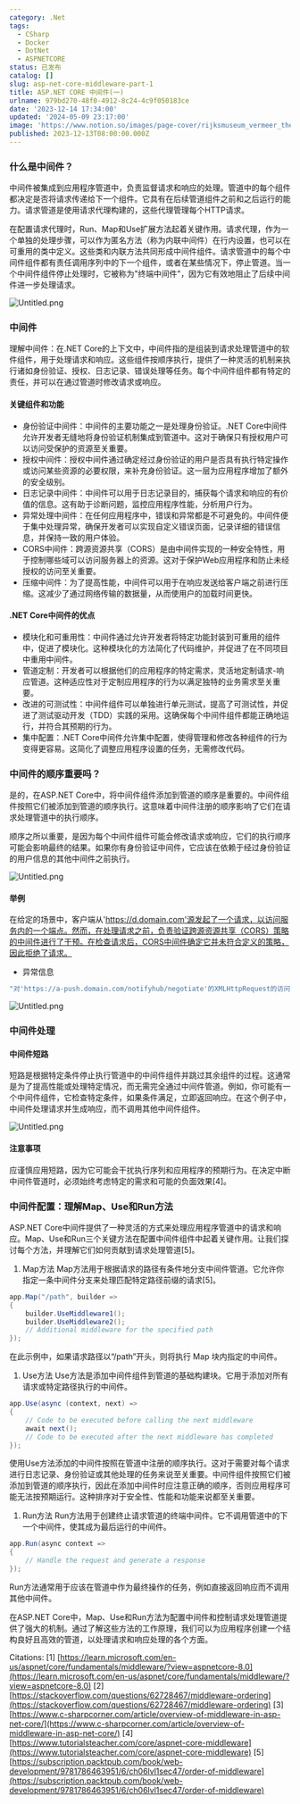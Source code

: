 ```yaml
---
category: .Net
tags:
  - CSharp
  - Docker
  - DotNet
  - ASPNETCORE
status: 已发布
catalog: []
slug: asp-net-core-middleware-part-1
title: ASP.NET CORE 中间件(一)
urlname: 979bd270-48f0-4912-8c24-4c9f050183ce
date: '2023-12-14 17:34:00'
updated: '2024-05-09 23:17:00'
image: 'https://www.notion.so/images/page-cover/rijksmuseum_vermeer_the_milkmaid.jpg'
published: 2023-12-13T08:00:00.000Z
---
```


### 什么是中间件？


中间件被集成到应用程序管道中，负责监督请求和响应的处理。管道中的每个组件都决定是否将请求传递给下一个组件。它具有在后续管道组件之前和之后运行的能力。请求管道是使用请求代理构建的，这些代理管理每个HTTP请求。


在配置请求代理时，Run、Map和Use扩展方法起着关键作用。请求代理，作为一个单独的处理步骤，可以作为匿名方法（称为内联中间件）在行内设置，也可以在可重用的类中定义。这些类和内联方法共同形成中间件组件。请求管道中的每个中间件组件都有责任调用序列中的下一个组件，或者在某些情况下，停止管道。当一个中间件组件停止处理时，它被称为"终端中间件"，因为它有效地阻止了后续中间件进一步处理请求。


![Untitled.png](https://prod-files-secure.s3.us-west-2.amazonaws.com/5d24fe63-e567-4804-86f9-9fdc62e13082/da807807-d02d-4fa1-86b6-db45e4678714/Untitled.png?X-Amz-Algorithm=AWS4-HMAC-SHA256&X-Amz-Content-Sha256=UNSIGNED-PAYLOAD&X-Amz-Credential=ASIAZI2LB466VAK7KLQZ%2F20250308%2Fus-west-2%2Fs3%2Faws4_request&X-Amz-Date=20250308T053303Z&X-Amz-Expires=3600&X-Amz-Security-Token=IQoJb3JpZ2luX2VjEA0aCXVzLXdlc3QtMiJIMEYCIQDZt6doIJOKBm4ns7eTa%2BXYfLAQvHLqPLflOGfuOdqtSwIhANNg71nM26xrjx%2BJGpTws0edX5hkOXWgn8pEo0L3SvP8Kv8DCFYQABoMNjM3NDIzMTgzODA1IgzHPwpOvI6y1n7fJcQq3AOwABq0Ucsi9OHBhllHrlaGFFA1KNil4ZQ%2BbT5l0c1xbhRuZ8%2FRYLTfavFTRoLxAYd0ZOS8bgQyceeqyWIghE4Q6fXoA%2F50pP9je8h2UH3OHh8%2BdavGMEK95gP6YgPayYlLRySdXfBiG1I6YNFhi2SJvStY2JrZbQKlfW%2BfkjMCmLl7spwFWC5Sz%2FTCTWFkl3YlR1r%2BsO0k3ScFlVP3iim5TG4Va66L8PBURvHc9U%2Bkma5utDlkOx9D%2FFzj8BIFd2MBSNcqjd5Nq9HrHqJLZDz0VmMYgtxBGekt7sK%2BfLEcEzsaPj%2BhS2zCvNcJQK9CDvKRFZoLglCua5HUOijydBQ1BrprznuY1U5EQ1wrYvJhLlkHuryaQMqKmtPmVfNicLqRcW6YVpZXcaleIvwiUg%2FwZ7EPRFz2LZASvTlry5jDbcFzRX%2FHBWvSPmGmzrg4DKAsimy9Ua49ruwpCrFmr8p4oZqyE0VZAp8sqyKusdCYJkeX3HkTAkFM5Y%2BaQtvR5MlQ%2BOTckeosUTuBp%2FlAeIyXWLOIjntVMm6O61Fp4ZYpVewm%2FWhlFf9a%2F7ERZlvibYQkusboWJ5sZe3uvw6G3X6R%2BEYgXdoBqvvin4BG%2B%2Bdme6n%2BUK6W8TuJBBpMpjDlm6%2B%2BBjqkAff3VrJeqSXHwF6P7r1jT91Wq5N1zapDHXUa5iN%2F%2BKqXh%2FQsei3ZWypImZPBTI59emYEYYJld6wiWNIAos6gyA%2Fh2HF8vTyGTnBqxsd6kqrHKzCRhj%2FQ7Uptf9wVZrrCj84oNl9Wv2spDbO%2FdeT3pdkpyzz%2FYSEjM28JAr4tP2PQzHIo38HJj%2Fe0k%2Fi6y%2B66qDOXzKOFXlWGDRSMqh7XJJjp0Lds&X-Amz-Signature=a03fc8dca9c9c7bbe72e82abb3614079cac409d5e6faa70595d1bc39a9cf9bf2&X-Amz-SignedHeaders=host&x-id=GetObject)


### 中间件


理解中间件：在.NET Core的上下文中，中间件指的是组装到请求处理管道中的软件组件，用于处理请求和响应。这些组件按顺序执行，提供了一种灵活的机制来执行诸如身份验证、授权、日志记录、错误处理等任务。每个中间件组件都有特定的责任，并可以在通过管道时修改请求或响应。


#### 关键组件和功能

- 身份验证中间件：中间件的主要功能之一是处理身份验证。.NET Core中间件允许开发者无缝地将身份验证机制集成到管道中。这对于确保只有授权用户可以访问受保护的资源至关重要。
- 授权中间件：授权中间件通过确定经过身份验证的用户是否具有执行特定操作或访问某些资源的必要权限，来补充身份验证。这一层为应用程序增加了额外的安全级别。
- 日志记录中间件：中间件可以用于日志记录目的，捕获每个请求和响应的有价值的信息。这有助于诊断问题，监控应用程序性能，分析用户行为。
- 异常处理中间件：在任何应用程序中，错误和异常都是不可避免的。中间件便于集中处理异常，确保开发者可以实现自定义错误页面，记录详细的错误信息，并保持一致的用户体验。
- CORS中间件：跨源资源共享（CORS）是由中间件实现的一种安全特性，用于控制哪些域可以访问服务器上的资源。这对于保护Web应用程序和防止未经授权的访问至关重要。
- 压缩中间件：为了提高性能，中间件可以用于在响应发送给客户端之前进行压缩。这减少了通过网络传输的数据量，从而使用户的加载时间更快。

#### .NET Core中间件的优点

- 模块化和可重用性：中间件通过允许开发者将特定功能封装到可重用的组件中，促进了模块化。这种模块化的方法简化了代码维护，并促进了在不同项目中重用中间件。
- 管道定制：开发者可以根据他们的应用程序的特定需求，灵活地定制请求-响应管道。这种适应性对于定制应用程序的行为以满足独特的业务需求至关重要。
- 改进的可测试性：中间件组件可以单独进行单元测试，提高了可测试性，并促进了测试驱动开发（TDD）实践的采用。这确保每个中间件组件都能正确地运行，并符合其预期的行为。
- 集中配置：.NET Core中间件允许集中配置，使得管理和修改各种组件的行为变得更容易。这简化了调整应用程序设置的任务，无需修改代码。

### 中间件的顺序重要吗？


是的，在ASP.NET Core中，将中间件组件添加到管道的顺序是重要的。中间件组件按照它们被添加到管道的顺序执行。这意味着中间件注册的顺序影响了它们在请求处理管道中的执行顺序。


顺序之所以重要，是因为每个中间件组件可能会修改请求或响应，它们的执行顺序可能会影响最终的结果。如果你有身份验证中间件，它应该在依赖于经过身份验证的用户信息的其他中间件之前执行。


![Untitled.png](https://prod-files-secure.s3.us-west-2.amazonaws.com/5d24fe63-e567-4804-86f9-9fdc62e13082/24f795a2-1c5a-4a6b-a0d8-2afb160076f1/Untitled.png?X-Amz-Algorithm=AWS4-HMAC-SHA256&X-Amz-Content-Sha256=UNSIGNED-PAYLOAD&X-Amz-Credential=ASIAZI2LB466VAK7KLQZ%2F20250308%2Fus-west-2%2Fs3%2Faws4_request&X-Amz-Date=20250308T053303Z&X-Amz-Expires=3600&X-Amz-Security-Token=IQoJb3JpZ2luX2VjEA0aCXVzLXdlc3QtMiJIMEYCIQDZt6doIJOKBm4ns7eTa%2BXYfLAQvHLqPLflOGfuOdqtSwIhANNg71nM26xrjx%2BJGpTws0edX5hkOXWgn8pEo0L3SvP8Kv8DCFYQABoMNjM3NDIzMTgzODA1IgzHPwpOvI6y1n7fJcQq3AOwABq0Ucsi9OHBhllHrlaGFFA1KNil4ZQ%2BbT5l0c1xbhRuZ8%2FRYLTfavFTRoLxAYd0ZOS8bgQyceeqyWIghE4Q6fXoA%2F50pP9je8h2UH3OHh8%2BdavGMEK95gP6YgPayYlLRySdXfBiG1I6YNFhi2SJvStY2JrZbQKlfW%2BfkjMCmLl7spwFWC5Sz%2FTCTWFkl3YlR1r%2BsO0k3ScFlVP3iim5TG4Va66L8PBURvHc9U%2Bkma5utDlkOx9D%2FFzj8BIFd2MBSNcqjd5Nq9HrHqJLZDz0VmMYgtxBGekt7sK%2BfLEcEzsaPj%2BhS2zCvNcJQK9CDvKRFZoLglCua5HUOijydBQ1BrprznuY1U5EQ1wrYvJhLlkHuryaQMqKmtPmVfNicLqRcW6YVpZXcaleIvwiUg%2FwZ7EPRFz2LZASvTlry5jDbcFzRX%2FHBWvSPmGmzrg4DKAsimy9Ua49ruwpCrFmr8p4oZqyE0VZAp8sqyKusdCYJkeX3HkTAkFM5Y%2BaQtvR5MlQ%2BOTckeosUTuBp%2FlAeIyXWLOIjntVMm6O61Fp4ZYpVewm%2FWhlFf9a%2F7ERZlvibYQkusboWJ5sZe3uvw6G3X6R%2BEYgXdoBqvvin4BG%2B%2Bdme6n%2BUK6W8TuJBBpMpjDlm6%2B%2BBjqkAff3VrJeqSXHwF6P7r1jT91Wq5N1zapDHXUa5iN%2F%2BKqXh%2FQsei3ZWypImZPBTI59emYEYYJld6wiWNIAos6gyA%2Fh2HF8vTyGTnBqxsd6kqrHKzCRhj%2FQ7Uptf9wVZrrCj84oNl9Wv2spDbO%2FdeT3pdkpyzz%2FYSEjM28JAr4tP2PQzHIo38HJj%2Fe0k%2Fi6y%2B66qDOXzKOFXlWGDRSMqh7XJJjp0Lds&X-Amz-Signature=b1aa16164bcbad458a7e25ac6b19634762ee68078b2bff65b37a125221f54f85&X-Amz-SignedHeaders=host&x-id=GetObject)


#### 举例


在给定的场景中，客户端从'https://d.domain.com'源发起了一个请求，以访问服务内的一个端点。然而，在处理请求之前，负责验证跨源资源共享（CORS）策略的中间件进行了干预。在检查请求后，CORS中间件确定它并未符合定义的策略，因此拒绝了请求。

- 异常信息

```c#
"对'https://a-push.domain.com/notifyhub/negotiate'的XMLHttpRequest的访问，源自'https://d.domain.com'，已被CORS策略阻止：预检请求的响应未通过访问控制检查：请求的资源上没有'Access-Control-Allow-Origin'头。"[1][2][3]
```


![Untitled.png](https://prod-files-secure.s3.us-west-2.amazonaws.com/5d24fe63-e567-4804-86f9-9fdc62e13082/371d9517-dafe-4432-94b7-2d14d1593167/Untitled.png?X-Amz-Algorithm=AWS4-HMAC-SHA256&X-Amz-Content-Sha256=UNSIGNED-PAYLOAD&X-Amz-Credential=ASIAZI2LB466VAK7KLQZ%2F20250308%2Fus-west-2%2Fs3%2Faws4_request&X-Amz-Date=20250308T053303Z&X-Amz-Expires=3600&X-Amz-Security-Token=IQoJb3JpZ2luX2VjEA0aCXVzLXdlc3QtMiJIMEYCIQDZt6doIJOKBm4ns7eTa%2BXYfLAQvHLqPLflOGfuOdqtSwIhANNg71nM26xrjx%2BJGpTws0edX5hkOXWgn8pEo0L3SvP8Kv8DCFYQABoMNjM3NDIzMTgzODA1IgzHPwpOvI6y1n7fJcQq3AOwABq0Ucsi9OHBhllHrlaGFFA1KNil4ZQ%2BbT5l0c1xbhRuZ8%2FRYLTfavFTRoLxAYd0ZOS8bgQyceeqyWIghE4Q6fXoA%2F50pP9je8h2UH3OHh8%2BdavGMEK95gP6YgPayYlLRySdXfBiG1I6YNFhi2SJvStY2JrZbQKlfW%2BfkjMCmLl7spwFWC5Sz%2FTCTWFkl3YlR1r%2BsO0k3ScFlVP3iim5TG4Va66L8PBURvHc9U%2Bkma5utDlkOx9D%2FFzj8BIFd2MBSNcqjd5Nq9HrHqJLZDz0VmMYgtxBGekt7sK%2BfLEcEzsaPj%2BhS2zCvNcJQK9CDvKRFZoLglCua5HUOijydBQ1BrprznuY1U5EQ1wrYvJhLlkHuryaQMqKmtPmVfNicLqRcW6YVpZXcaleIvwiUg%2FwZ7EPRFz2LZASvTlry5jDbcFzRX%2FHBWvSPmGmzrg4DKAsimy9Ua49ruwpCrFmr8p4oZqyE0VZAp8sqyKusdCYJkeX3HkTAkFM5Y%2BaQtvR5MlQ%2BOTckeosUTuBp%2FlAeIyXWLOIjntVMm6O61Fp4ZYpVewm%2FWhlFf9a%2F7ERZlvibYQkusboWJ5sZe3uvw6G3X6R%2BEYgXdoBqvvin4BG%2B%2Bdme6n%2BUK6W8TuJBBpMpjDlm6%2B%2BBjqkAff3VrJeqSXHwF6P7r1jT91Wq5N1zapDHXUa5iN%2F%2BKqXh%2FQsei3ZWypImZPBTI59emYEYYJld6wiWNIAos6gyA%2Fh2HF8vTyGTnBqxsd6kqrHKzCRhj%2FQ7Uptf9wVZrrCj84oNl9Wv2spDbO%2FdeT3pdkpyzz%2FYSEjM28JAr4tP2PQzHIo38HJj%2Fe0k%2Fi6y%2B66qDOXzKOFXlWGDRSMqh7XJJjp0Lds&X-Amz-Signature=8905fbf9d987ffa983543aa6ca1a44b9e6b32a91a0671eb8d2b35a44a0390b2e&X-Amz-SignedHeaders=host&x-id=GetObject)


### 中间件处理


#### 中间件短路
短路是根据特定条件停止执行管道中的中间件组件并跳过其余组件的过程。这通常是为了提高性能或处理特定情况，而无需完全通过中间件管道。例如，你可能有一个中间件组件，它检查特定条件，如果条件满足，立即返回响应。在这个例子中，中间件处理请求并生成响应，而不调用其他中间件组件。


![Untitled.png](https://prod-files-secure.s3.us-west-2.amazonaws.com/5d24fe63-e567-4804-86f9-9fdc62e13082/e8a1d943-cb51-4723-936e-23c6af2fb0f9/Untitled.png?X-Amz-Algorithm=AWS4-HMAC-SHA256&X-Amz-Content-Sha256=UNSIGNED-PAYLOAD&X-Amz-Credential=ASIAZI2LB466VAK7KLQZ%2F20250308%2Fus-west-2%2Fs3%2Faws4_request&X-Amz-Date=20250308T053303Z&X-Amz-Expires=3600&X-Amz-Security-Token=IQoJb3JpZ2luX2VjEA0aCXVzLXdlc3QtMiJIMEYCIQDZt6doIJOKBm4ns7eTa%2BXYfLAQvHLqPLflOGfuOdqtSwIhANNg71nM26xrjx%2BJGpTws0edX5hkOXWgn8pEo0L3SvP8Kv8DCFYQABoMNjM3NDIzMTgzODA1IgzHPwpOvI6y1n7fJcQq3AOwABq0Ucsi9OHBhllHrlaGFFA1KNil4ZQ%2BbT5l0c1xbhRuZ8%2FRYLTfavFTRoLxAYd0ZOS8bgQyceeqyWIghE4Q6fXoA%2F50pP9je8h2UH3OHh8%2BdavGMEK95gP6YgPayYlLRySdXfBiG1I6YNFhi2SJvStY2JrZbQKlfW%2BfkjMCmLl7spwFWC5Sz%2FTCTWFkl3YlR1r%2BsO0k3ScFlVP3iim5TG4Va66L8PBURvHc9U%2Bkma5utDlkOx9D%2FFzj8BIFd2MBSNcqjd5Nq9HrHqJLZDz0VmMYgtxBGekt7sK%2BfLEcEzsaPj%2BhS2zCvNcJQK9CDvKRFZoLglCua5HUOijydBQ1BrprznuY1U5EQ1wrYvJhLlkHuryaQMqKmtPmVfNicLqRcW6YVpZXcaleIvwiUg%2FwZ7EPRFz2LZASvTlry5jDbcFzRX%2FHBWvSPmGmzrg4DKAsimy9Ua49ruwpCrFmr8p4oZqyE0VZAp8sqyKusdCYJkeX3HkTAkFM5Y%2BaQtvR5MlQ%2BOTckeosUTuBp%2FlAeIyXWLOIjntVMm6O61Fp4ZYpVewm%2FWhlFf9a%2F7ERZlvibYQkusboWJ5sZe3uvw6G3X6R%2BEYgXdoBqvvin4BG%2B%2Bdme6n%2BUK6W8TuJBBpMpjDlm6%2B%2BBjqkAff3VrJeqSXHwF6P7r1jT91Wq5N1zapDHXUa5iN%2F%2BKqXh%2FQsei3ZWypImZPBTI59emYEYYJld6wiWNIAos6gyA%2Fh2HF8vTyGTnBqxsd6kqrHKzCRhj%2FQ7Uptf9wVZrrCj84oNl9Wv2spDbO%2FdeT3pdkpyzz%2FYSEjM28JAr4tP2PQzHIo38HJj%2Fe0k%2Fi6y%2B66qDOXzKOFXlWGDRSMqh7XJJjp0Lds&X-Amz-Signature=28d407c65426cf4b34287b55b451027ccd915ce960e8167649acc3a57bca2489&X-Amz-SignedHeaders=host&x-id=GetObject)


#### 注意事项


应谨慎应用短路，因为它可能会干扰执行序列和应用程序的预期行为。在决定中断中间件管道时，必须始终考虑特定的需求和可能的负面效果[4]。


### 中间件配置：理解Map、Use和Run方法


ASP.NET Core中间件提供了一种灵活的方式来处理应用程序管道中的请求和响应。Map、Use和Run三个关键方法在配置中间件组件中起着关键作用。让我们探讨每个方法，并理解它们如何贡献到请求处理管道[5]。

1. Map方法
Map方法用于根据请求的路径有条件地分支中间件管道。它允许你指定一条中间件分支来处理匹配特定路径前缀的请求[5]。

```c#
app.Map("/path", builder =>
{
    builder.UseMiddleware1();
    builder.UseMiddleware2();
    // Additional middleware for the specified path
});
```


在此示例中，如果请求路径以“/path”开头，则将执行 Map 块内指定的中间件。

1. Use方法
Use方法是添加中间件组件到管道的基础构建块。它用于添加对所有请求或特定路径执行的中间件。

```c#
app.Use(async (context, next) =>
{
    // Code to be executed before calling the next middleware
    await next();
    // Code to be executed after the next middleware has completed
});
```


使用Use方法添加的中间件按照在管道中注册的顺序执行。这对于需要对每个请求进行日志记录、身份验证或其他处理的任务来说至关重要。中间件组件按照它们被添加到管道的顺序执行，因此在添加中间件时应注意正确的顺序，否则应用程序可能无法按预期运行。这种排序对于安全性、性能和功能来说都至关重要。

1. Run方法
Run方法用于创建终止请求管道的终端中间件。它不调用管道中的下一个中间件，使其成为最后运行的中间件。

```c#
app.Run(async context =>
{
    // Handle the request and generate a response
});
```


Run方法通常用于应该在管道中作为最终操作的任务，例如直接返回响应而不调用其他中间件。


在ASP.NET Core中，Map、Use和Run方法为配置中间件和控制请求处理管道提供了强大的机制。通过了解这些方法的工作原理，我们可以为应用程序创建一个结构良好且高效的管道，以处理请求和响应处理的各个方面。


Citations:
[1] [https://learn.microsoft.com/en-us/aspnet/core/fundamentals/middleware/?view=aspnetcore-8.0](https://learn.microsoft.com/en-us/aspnet/core/fundamentals/middleware/?view=aspnetcore-8.0)
[2] [https://stackoverflow.com/questions/62728467/middleware-ordering](https://stackoverflow.com/questions/62728467/middleware-ordering)
[3] [https://www.c-sharpcorner.com/article/overview-of-middleware-in-asp-net-core/](https://www.c-sharpcorner.com/article/overview-of-middleware-in-asp-net-core/)
[4] [https://www.tutorialsteacher.com/core/aspnet-core-middleware](https://www.tutorialsteacher.com/core/aspnet-core-middleware)
[5] [https://subscription.packtpub.com/book/web-development/9781786463951/6/ch06lvl1sec47/order-of-middleware](https://subscription.packtpub.com/book/web-development/9781786463951/6/ch06lvl1sec47/order-of-middleware)

